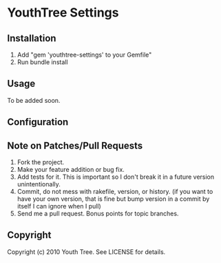 # YouthTree Settings #

## Installation ##

1. Add "gem 'youthtree-settings' to your Gemfile"
2. Run bundle install

## Usage ##

To be added soon.

## Configuration ##

## Note on Patches/Pull Requests ##
 
1. Fork the project.
2. Make your feature addition or bug fix.
3. Add tests for it. This is important so I don't break it in a future version unintentionally.
4. Commit, do not mess with rakefile, version, or history. (if you want to have your own version, that is fine but bump version in a commit by itself I can ignore when I pull)
5. Send me a pull request. Bonus points for topic branches.

## Copyright ##

Copyright (c) 2010 Youth Tree. See LICENSE for details.
